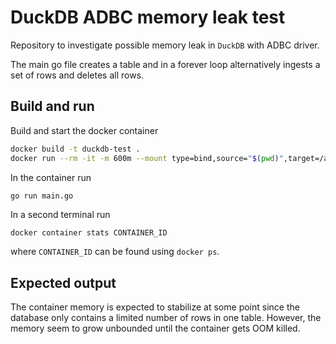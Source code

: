 # DuckDB ADBC memory leak test 

Repository to investigate possible memory leak in `DuckDB` with ADBC driver.

The main go file creates a table and in a forever loop alternatively ingests a set of rows and deletes all rows.

## Build and run

Build and start the docker container

```bash
docker build -t duckdb-test .
docker run --rm -it -m 600m --mount type=bind,source="$(pwd)",target=/app,readonly duckdb-test sh
```

In the container run

```bash
go run main.go
```

In a second terminal run

```
docker container stats CONTAINER_ID
```

where `CONTAINER_ID` can be found using `docker ps`.

## Expected output

The container memory is expected to stabilize at some point since the database only contains a limited number of rows in one table. However, the memory seem to grow unbounded until the container gets OOM killed.
